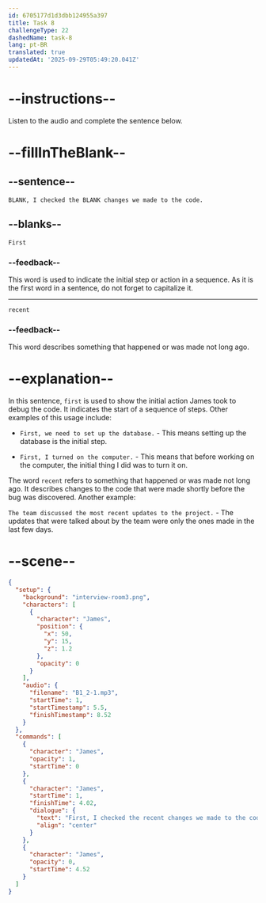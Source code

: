 ```yaml
---
id: 6705177d1d3dbb124955a397
title: Task 8
challengeType: 22
dashedName: task-8
lang: pt-BR
translated: true
updatedAt: '2025-09-29T05:49:20.041Z'
---
```


<!-- (Audio) James: First, I checked the recent changes we made to the code. -->

# --instructions--

Listen to the audio and complete the sentence below.

# --fillInTheBlank--

## --sentence--

`BLANK, I checked the BLANK changes we made to the code.`

## --blanks--

`First`

### --feedback--

This word is used to indicate the initial step or action in a sequence. As it is the first word in a sentence, do not forget to capitalize it.

---

`recent`

### --feedback--

This word describes something that happened or was made not long ago.

# --explanation--

In this sentence, `first` is used to show the initial action James took to debug the code. It indicates the start of a sequence of steps. Other examples of this usage include:

- `First, we need to set up the database.` - This means setting up the database is the initial step.

- `First, I turned on the computer.` - This means that before working on the computer, the initial thing I did was to turn it on.

The word `recent` refers to something that happened or was made not long ago. It describes changes to the code that were made shortly before the bug was discovered. Another example:

`The team discussed the most recent updates to the project.` - The updates that were talked about by the team were only the ones made in the last few days.

# --scene--

```json
{
  "setup": {
    "background": "interview-room3.png",
    "characters": [
      {
        "character": "James",
        "position": {
          "x": 50,
          "y": 15,
          "z": 1.2
        },
        "opacity": 0
      }
    ],
    "audio": {
      "filename": "B1_2-1.mp3",
      "startTime": 1,
      "startTimestamp": 5.5,
      "finishTimestamp": 8.52
    }
  },
  "commands": [
    {
      "character": "James",
      "opacity": 1,
      "startTime": 0
    },
    {
      "character": "James",
      "startTime": 1,
      "finishTime": 4.02,
      "dialogue": {
        "text": "First, I checked the recent changes we made to the code.",
        "align": "center"
      }
    },
    {
      "character": "James",
      "opacity": 0,
      "startTime": 4.52
    }
  ]
}
```
